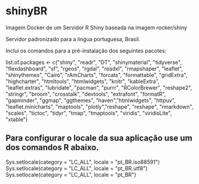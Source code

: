 # shinyBR

Imagem Docker de um Servidor R Shiny baseada na imagem rocker/shiny

Servidor padronizado para a lingua portuguesa, Brasil.

Inclui os comandos para a pré-instalação dos seguintes pacotes:

list.of.packages <- c("shiny",
 "readr", "DT", "shinymaterial", "tidyverse", "flexdashboard",
 "sf", "rgeos", "rgdal", "readxl", "rmapshaper", "leaflet",
 "shinythemes", "Cairo", "rAmCharts", "forcats", "formattable",
 "gridExtra", "highcharter", "htmltools", "htmlwidgets", "knitr",
 "kableExtra", "leaflet.extras", "lubridate", "pacman", "purrr",
 "RColorBrewer", "reshape2", "stringr", "broom", "crosstalk",
 "devtools", "extrafont", "formatR", "gapminder", "ggmap", 
 "ggthemes", "haven","htmlwidgets", "httpuv", "leaflet.minicharts",
 "maptools", "plotly","reshape", "reshape", "rmarkdown",
 "scales", "tictoc", "tidyr", "tmap", "tmaptools", "viridis",
 "viridisLite", "xtable")


## Para configurar o locale da sua aplicação use um dos comandos R abaixo. 

Sys.setlocale(category = "LC_ALL", locale = "pt_BR.iso88591")
Sys.setlocale(category = "LC_ALL", locale = "pt_BR.utf8")
Sys.setlocale(category = "LC_ALL", locale = "pt_BR")